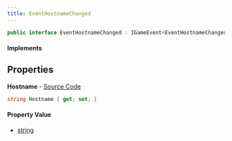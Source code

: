 ```yaml
---
title: EventHostnameChanged
---
```


```csharp
public interface EventHostnameChanged : IGameEvent<EventHostnameChanged>
```

#### Implements

## Properties

**Hostname** - [Source Code](https://github.com/swiftly-solution/swiftlys2/blob/main/managed/src/SwiftlyS2.Generated/GameEvents/Interfaces/EventHostnameChanged.cs#L20)

```csharp
string Hostname { get; set; }
```

#### Property Value

- [string](https://learn.microsoft.com/dotnet/api/system.string)


